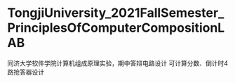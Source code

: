 # TongjiUniversity_2021FallSemester_PrinciplesOfComputerCompositionLAB
同济大学软件学院计算机组成原理实验，期中答辩电路设计
可计算分数、倒计时4路抢答器设计
